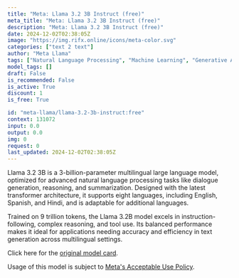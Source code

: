 ```yaml
---
title: "Meta: Llama 3.2 3B Instruct (free)"
meta_title: "Meta: Llama 3.2 3B Instruct (free)"
description: "Meta: Llama 3.2 3B Instruct (free)"
date: 2024-12-02T02:38:05Z
image: "https://img.rifx.online/icons/meta-color.svg"
categories: ["text 2 text"]
author: "Meta Llama"
tags: ["Natural Language Processing", "Machine Learning", "Generative AI", "Technology/Web", "Free"]
model_tags: []
draft: False
is_recommended: False
is_active: True
discount: 1
is_free: True

id: "meta-llama/llama-3.2-3b-instruct:free"
context: 131072
input: 0.0
output: 0.0
img: 0
request: 0
last_updated: 2024-12-02T02:38:05Z
---
```


Llama 3.2 3B is a 3-billion-parameter multilingual large language model, optimized for advanced natural language processing tasks like dialogue generation, reasoning, and summarization. Designed with the latest transformer architecture, it supports eight languages, including English, Spanish, and Hindi, and is adaptable for additional languages.

Trained on 9 trillion tokens, the Llama 3.2B model excels in instruction-following, complex reasoning, and tool use. Its balanced performance makes it ideal for applications needing accuracy and efficiency in text generation across multilingual settings.

Click here for the [original model card](https://github.com/meta-llama/llama-models/blob/main/models/llama3_2/MODEL_CARD.md).

Usage of this model is subject to [Meta's Acceptable Use Policy](https://www.llama.com/llama3/use-policy/).

